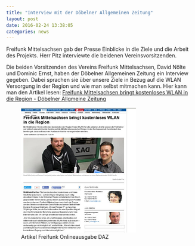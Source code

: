 ```yaml
---
title: "Interview mit der Döbelner Allgemeinen Zeitung"
layout: post
date: 2016-02-24 13:38:05
categories: news
---
```


Freifunk Mittelsachsen gab der Presse Einblicke in die Ziele und die Arbeit des Projekts. Herr Pitz interviewte
die beidenen Vereinsvorsitzenden.


Die beiden Vorsitzenden des Vereins Freifunk Mittelsachsen, David Nölte und Dominic Ernst, haben der Döbelner Allgemeinen Zeitung ein Interview gegeben. Dabei sprachen sie über unsere Ziele in Bezug auf die WLAN Versorgung in der Region und wie man selbst mitmachen kann.
Hier kann man den Artikel lesen:
[Freifunk Mittelsachsen bringt kostenloses WLAN in die Region - Döbelner Allgmeine Zeitung](http://www.lvz.de/Region/Doebeln/Freifunk-Mittelsachsen-bringt-kostenloses-WLAN-in-die-Region)

<figure class="figure">
  <img src="/img/news_24.02.2016/screen.jpg" class="img-thumbnail img-responsive">
  <figcaption class="figure-caption">
    Artikel Freifunk Onlineausgabe DAZ
  </figcaption>
</figure>
